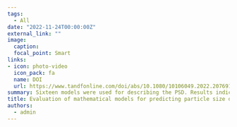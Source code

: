 ```yaml
---
tags:
  - All
date: "2022-11-24T00:00:00Z"
external_link: ""
image:
  caption: 
  focal_point: Smart
links:
- icon: photo-video
  icon_pack: fa
  name: DOI
  url: https://www.tandfonline.com/doi/abs/10.1080/10106049.2022.2076911
summary: Sixteen models were used for describing the PSD. Results indicated that the models had acceptable accuracy for describing the PSD curves. Importantly, the Jaky model, with only one fitting parameter was able to accurately describe PSD. Therefore, the parameter P in the Jaky model was used for spa­tial mapping of the PSD curve using DSM techniques. 
title: Evaluation of mathematical models for predicting particle size distribution using digital soil mapping in semiarid agricultural lands
authors: 
  - admin
---
```


